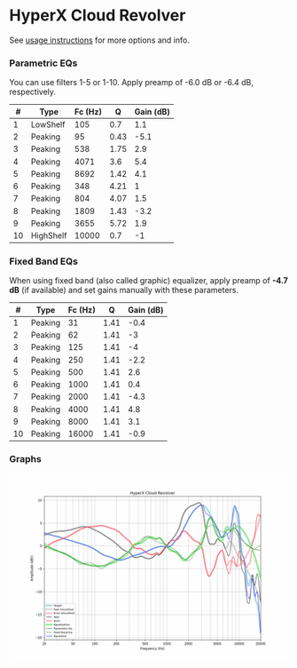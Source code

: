 # HyperX Cloud Revolver
See [usage instructions](https://github.com/jaakkopasanen/AutoEq#usage) for more options and info.

### Parametric EQs
You can use filters 1-5 or 1-10. Apply preamp of -6.0 dB or -6.4 dB, respectively.

|   # | Type      |   Fc (Hz) |    Q |   Gain (dB) |
|-----|-----------|-----------|------|-------------|
|   1 | LowShelf  |       105 | 0.7  |         1.1 |
|   2 | Peaking   |        95 | 0.43 |        -5.1 |
|   3 | Peaking   |       538 | 1.75 |         2.9 |
|   4 | Peaking   |      4071 | 3.6  |         5.4 |
|   5 | Peaking   |      8692 | 1.42 |         4.1 |
|   6 | Peaking   |       348 | 4.21 |         1   |
|   7 | Peaking   |       804 | 4.07 |         1.5 |
|   8 | Peaking   |      1809 | 1.43 |        -3.2 |
|   9 | Peaking   |      3655 | 5.72 |         1.9 |
|  10 | HighShelf |     10000 | 0.7  |        -1   |

### Fixed Band EQs
When using fixed band (also called graphic) equalizer, apply preamp of **-4.7 dB** (if available) and set gains manually with these parameters.

|   # | Type    |   Fc (Hz) |    Q |   Gain (dB) |
|-----|---------|-----------|------|-------------|
|   1 | Peaking |        31 | 1.41 |        -0.4 |
|   2 | Peaking |        62 | 1.41 |        -3   |
|   3 | Peaking |       125 | 1.41 |        -4   |
|   4 | Peaking |       250 | 1.41 |        -2.2 |
|   5 | Peaking |       500 | 1.41 |         2.6 |
|   6 | Peaking |      1000 | 1.41 |         0.4 |
|   7 | Peaking |      2000 | 1.41 |        -4.3 |
|   8 | Peaking |      4000 | 1.41 |         4.8 |
|   9 | Peaking |      8000 | 1.41 |         3.1 |
|  10 | Peaking |     16000 | 1.41 |        -0.9 |

### Graphs
![](./HyperX%20Cloud%20Revolver.png)

